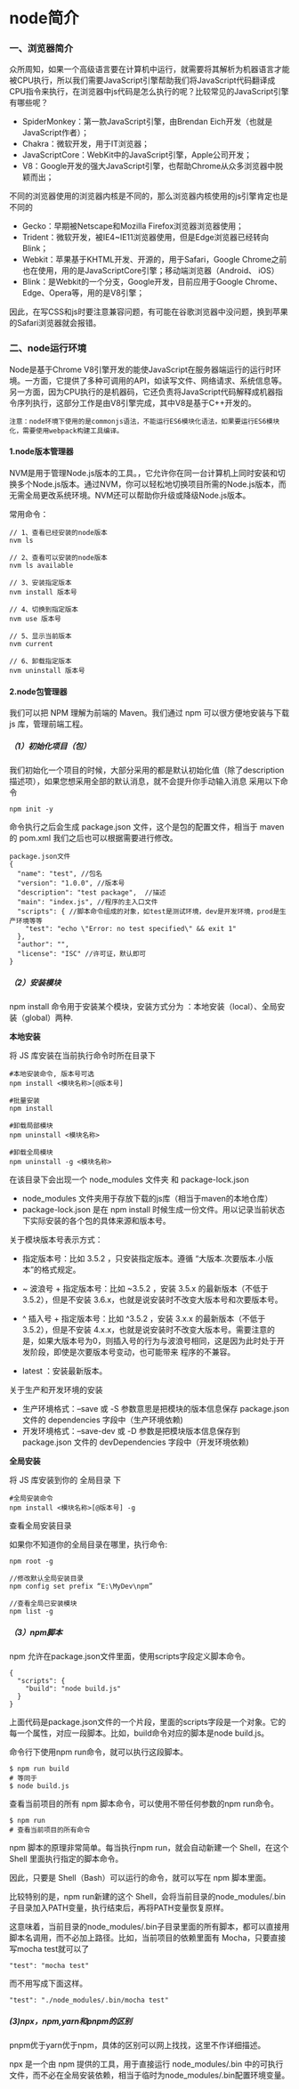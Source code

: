 # node简介
### 一、浏览器简介
众所周知，如果一个高级语言要在计算机中运行，就需要将其解析为机器语言才能被CPU执行，所以我们需要JavaScript引擎帮助我们将JavaScript代码翻译成CPU指令来执行，在浏览器中js代码是怎么执行的呢？比较常见的JavaScript引擎有哪些呢？

- SpiderMonkey：第一款JavaScript引擎，由Brendan Eich开发（也就是JavaScript作者）；
- Chakra：微软开发，用于IT浏览器；
- JavaScriptCore：WebKit中的JavaScript引擎，Apple公司开发；
- V8：Google开发的强大JavaScript引擎，也帮助Chrome从众多浏览器中脱颖而出；

不同的浏览器使用的浏览器内核是不同的，那么浏览器内核使用的js引擎肯定也是不同的

- Gecko：早期被Netscape和Mozilla Firefox浏览器浏览器使用；
- Trident：微软开发，被IE4~IE11浏览器使用，但是Edge浏览器已经转向Blink；
- Webkit：苹果基于KHTML开发、开源的，用于Safari，Google Chrome之前也在使用，用的是JavaScriptCore引擎；移动端浏览器（Android、 iOS）
- Blink：是Webkit的一个分支，Google开发，目前应用于Google Chrome、Edge、Opera等，用的是V8引擎；

因此，在写CSS和js时要注意兼容问题，有可能在谷歌浏览器中没问题，换到苹果的Safari浏览器就会报错。

### 二、node运行环境
Node是基于Chrome V8引擎开发的能使JavaScript在服务器端运行的运行时环境。一方面，它提供了多种可调用的API，如读写文件、网络请求、系统信息等。另一方面，因为CPU执行的是机器码，它还负责将JavaScript代码解释成机器指令序列执行，这部分工作是由V8引擎完成，其中V8是基于C++开发的。
```
注意：node环境下使用的是commonjs语法，不能运行ES6模块化语法，如果要运行ES6模块化，需要使用webpack构建工具编译。
```

#### 1.node版本管理器

NVM是用于管理Node.js版本的工具。，它允许你在同一台计算机上同时安装和切换多个Node.js版本。通过NVM，你可以轻松地切换项目所需的Node.js版本，而无需全局更改系统环境。NVM还可以帮助你升级或降级Node.js版本。

常用命令：
```
// 1、查看已经安装的node版本
nvm ls
 
// 2、查看可以安装的node版本
nvm ls available
 
// 3、安装指定版本
nvm install 版本号
 
// 4、切换到指定版本
nvm use 版本号
 
// 5、显示当前版本
nvm current

// 6、卸载指定版本
nvm uninstall 版本号
```

#### 2.node包管理器
我们可以把 NPM 理解为前端的 Maven。我们通过 npm 可以很方便地安装与下载 js 库，管理前端工程。

##### （1）初始化项目（包）
我们初始化一个项目的时候，大部分采用的都是默认初始化值（除了description 描述项），如果您想采用全部的默认消息，就不会提升你手动输入消息 采用以下命令

```
npm init -y
```

命令执行之后会生成 package.json 文件，这个是包的配置文件，相当于 maven 的 pom.xml 我们之后也可以根据需要进行修改。

```
package.json文件
{
  "name": "test", //包名
  "version": "1.0.0", //版本号
  "description": "test package",  //描述
  "main": "index.js", //程序的主入口文件
  "scripts": { //脚本命令组成的对象，如test是测试环境，dev是开发环境，prod是生产环境等等
    "test": "echo \"Error: no test specified\" && exit 1"
  },
  "author": "",
  "license": "ISC" //许可证，默认即可
}

```

##### （2）安装模块
npm install 命令用于安装某个模块，安装方式分为 ：本地安装（local）、全局安装（global）两种.

**本地安装**

将 JS 库安装在当前执行命令时所在目录下

```
#本地安装命令, 版本号可选
npm install <模块名称>[@版本号]

#批量安装
npm install

#卸载局部模块
npm uninstall <模块名称>

#卸载全局模块
npm uninstall -g <模块名称>
```

在该目录下会出现一个 node_modules 文件夹 和 package-lock.json
- node_modules 文件夹用于存放下载的js库（相当于maven的本地仓库）
- package-lock.json 是在 npm install 时候生成一份文件。用以记录当前状态下实际安装的各个包的具体来源和版本号。

关于模块版本号表示方式：

- 指定版本号：比如 3.5.2 ，只安装指定版本。遵循 “大版本.次要版本.小版本”的格式规定。

- ~ 波浪号 + 指定版本号：比如 ~3.5.2 ，安装 3.5.x 的最新版本（不低于 3.5.2），但是不安装 3.6.x，也就是说安装时不改变大版本号和次要版本号。

- ^ 插入号 + 指定版本号：比如 ^3.5.2 ，安装 3.x.x 的最新版本（不低于 3.5.2），但是不安装 4.x.x，也就是说安装时不改变大版本号。需要注意的是，如果大版本号为0，则插入号的行为与波浪号相同，这是因为此时处于开发阶段，即使是次要版本号变动，也可能带来 程序的不兼容。

- latest ：安装最新版本。

关于生产和开发环境的安装
- 生产环境格式：–save 或 -S 参数意思是把模块的版本信息保存 package.json 文件的 dependencies 字段中（生产环境依赖)
- 开发环境格式：–save-dev 或 -D 参数是把模块版本信息保存到 package.json 文件的 devDependencies 字段中（开发环境依赖)
 
**全局安装**

将 JS 库安装到你的 全局目录 下

```
#全局安装命令
npm install <模块名称>[@版本号] -g
```

查看全局安装目录

如果你不知道你的全局目录在哪里，执行命令:

```
npm root -g

//修改默认全局安装目录
npm config set prefix “E:\MyDev\npm”

//查看全局已安装模块
npm list -g
```

##### （3）npm脚本
npm 允许在package.json文件里面，使用scripts字段定义脚本命令。

```
{
  "scripts": {
    "build": "node build.js"
  }
}
```

上面代码是package.json文件的一个片段，里面的scripts字段是一个对象。它的每一个属性，对应一段脚本。比如，build命令对应的脚本是node build.js。

命令行下使用npm run命令，就可以执行这段脚本。
```
$ npm run build
# 等同于
$ node build.js
```

查看当前项目的所有 npm 脚本命令，可以使用不带任何参数的npm run命令。

```
$ npm run
# 查看当前项目的所有命令
```

npm 脚本的原理非常简单。每当执行npm run，就会自动新建一个 Shell，在这个 Shell 里面执行指定的脚本命令。

因此，只要是 Shell（Bash）可以运行的命令，就可以写在 npm 脚本里面。

比较特别的是，npm run新建的这个 Shell，会将当前目录的node_modules/.bin子目录加入PATH变量，执行结束后，再将PATH变量恢复原样。

这意味着，当前目录的node_modules/.bin子目录里面的所有脚本，都可以直接用脚本名调用，而不必加上路径。比如，当前项目的依赖里面有 Mocha，只要直接写mocha test就可以了

```
"test": "mocha test"
```

而不用写成下面这样。

```
"test": "./node_modules/.bin/mocha test"
```

##### (3)npx，npm,yarn和pnpm的区别
pnpm优于yarn优于npm，具体的区别可以网上找找，这里不作详细描述。

npx 是一个由 npm 提供的工具，用于直接运行 node_modules/.bin 中的可执行文件，而不必在全局安装依赖，相当于临时为node_modules/.bin配置环境变量。